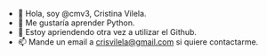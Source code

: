 - 👋 Hola, soy @cmv3, Cristina Vilela.
- 👀 Me gustaría aprender Python.
- 🌱 Estoy apriendendo otra vez a utilizar el Github.
- 📫 Mande un email a crisvilela@gmail.com si quiere contactarme.

<!---
cmv3/cmv3 is a ✨ special ✨ repository because its `README.md` (this file) appears on your GitHub profile.
You can click the Preview link to take a look at your changes.
--->
